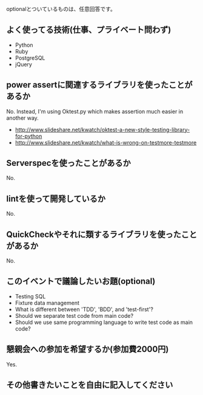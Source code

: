 optionalとついているものは、任意回答です。

## よく使ってる技術(仕事、プライベート問わず)

* Python
* Ruby
* PostgreSQL
* jQuery

## power assertに関連するライブラリを使ったことがあるか

No.
Instead, I'm using Oktest.py which makes assertion much easier in another way.

* http://www.slideshare.net/kwatch/oktest-a-new-style-testing-library-for-python
* http://www.slideshare.net/kwatch/what-is-wrong-on-testmore-testmore

## Serverspecを使ったことがあるか

No.

## lintを使って開発しているか

No.

## QuickCheckやそれに類するライブラリを使ったことがあるか

No.

## このイベントで議論したいお題(optional)

* Testing SQL
* Fixture data management
* What is different between 'TDD', 'BDD', and 'test-first'?
* Should we separate test code from main code?
* Should we use same programming language to write test code as main code?

## 懇親会への参加を希望するか(参加費2000円)

Yes.

## その他書きたいことを自由に記入してください

